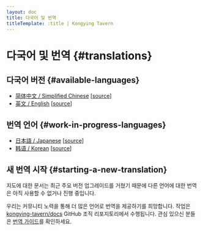 ```yaml
---
layout: doc
title: 다국어 및 번역
titleTemplate: :title | Kongying Tavern
---
```


# 다국어 및 번역 {#translations}

## 다국어 버전 {#available-languages}

- [简体中文 / Simplified Chinese](../index.md) [[source](https://github.com/kongying-tavern/docs/tree/next/src/)]
- [英文 / English](../en/index.md) [[source](https://github.com/kongying-tavern/docs/tree/next/src/en)]

## 번역 언어 {#work-in-progress-languages}

- [日本語 / Japanese](../ja/index.md) [[source](https://github.com/kongying-tavern/docs/tree/next/src/ja)]
- [韩语 / Korean](#) [[source](https://github.com/kongying-tavern/docs/tree/next/src/kr)]

## 새 번역 시작 {#starting-a-new-translation}

지도에 대한 문서는 최근 주요 버전 업그레이드를 거쳤기 때문에 다른 언어에 대한 번역은 아직 사용할 수 없거나 진행 중입니다.

우리는 커뮤니티 노력을 통해 더 많은 언어로 번역을 제공하기를 희망합니다. 작업은 [kongying-tavern/docs](https://github.com/kongying-tavern/docs) GitHub 조직 리포지토리에서 수행됩니다. 관심 있으신 분들은 [번역 가이드](https://github.com/kongying-tavern/docs/blob/next/.github/translation-guide.md)를 확인하세요.
